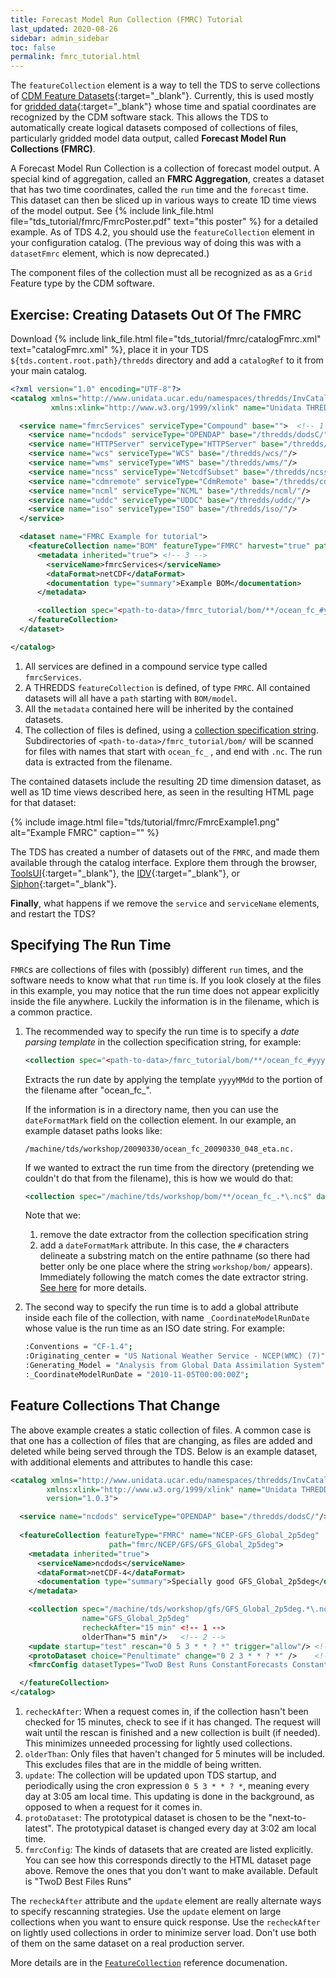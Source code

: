```yaml
---
title: Forecast Model Run Collection (FMRC) Tutorial
last_updated: 2020-08-26
sidebar: admin_sidebar
toc: false
permalink: fmrc_tutorial.html
---
```


The `featureCollection` element is a way to tell the TDS to serve collections of [CDM Feature Datasets](https://docs.unidata.ucar.edu/netcdf-java/{{site.netcdf-java_docset_version}}/userguide/feature_datasets.html){:target="_blank"}.
Currently, this is used mostly for [gridded data](https://docs.unidata.ucar.edu/netcdf-java/{{site.netcdf-java_docset_version}}/userguide/grid_datasets.html){:target="_blank"} whose time and spatial coordinates are recognized by the CDM software stack.
This allows the TDS to automatically create logical datasets composed of collections of files, particularly gridded model data output, called **Forecast Model Run Collections (FMRC)**.

A Forecast Model Run Collection is a collection of forecast model output.
A special kind of aggregation, called an **FMRC Aggregation**, creates a dataset that has two time coordinates, called the `run` time and the `forecast` time.
This dataset can then be sliced up in various ways to create 1D time views of the model output.
See {% include link_file.html file="tds_tutorial/fmrc/FmrcPoster.pdf" text="this poster" %} for a detailed example.
As of TDS 4.2, you should use the `featureCollection` element in your configuration catalog. 
(The previous way of doing this was with a `datasetFmrc` element, which is now deprecated.)

The component files of the collection must all be recognized as as a `Grid` Feature type by the CDM software.

## Exercise: Creating Datasets Out Of The FMRC

Download {% include link_file.html file="tds_tutorial/fmrc/catalogFmrc.xml" text="catalogFmrc.xml" %}, place it in your TDS `${tds.content.root.path}/thredds` directory and add a `catalogRef` to it from your main catalog.

~~~xml
<?xml version="1.0" encoding="UTF-8"?>
<catalog xmlns="http://www.unidata.ucar.edu/namespaces/thredds/InvCatalog/v1.0"
         xmlns:xlink="http://www.w3.org/1999/xlink" name="Unidata THREDDS Data Server" version="1.0.3">

  <service name="fmrcServices" serviceType="Compound" base="">  <!-- 1 -->
    <service name="ncdods" serviceType="OPENDAP" base="/thredds/dodsC/"/>
    <service name="HTTPServer" serviceType="HTTPServer" base="/thredds/fileServer/"/>
    <service name="wcs" serviceType="WCS" base="/thredds/wcs/"/>
    <service name="wms" serviceType="WMS" base="/thredds/wms/"/>
    <service name="ncss" serviceType="NetcdfSubset" base="/thredds/ncss/grid"/>
    <service name="cdmremote" serviceType="CdmRemote" base="/thredds/cdmremote/"/>
    <service name="ncml" serviceType="NCML" base="/thredds/ncml/"/>
    <service name="uddc" serviceType="UDDC" base="/thredds/uddc/"/>
    <service name="iso" serviceType="ISO" base="/thredds/iso/"/>
  </service>

  <dataset name="FMRC Example for tutorial">
    <featureCollection name="BOM" featureType="FMRC" harvest="true" path="BOM"> <!-- 2 -->
      <metadata inherited="true"> <!-- 3 -->
        <serviceName>fmrcServices</serviceName>
        <dataFormat>netCDF</dataFormat>
        <documentation type="summary">Example BOM</documentation>
      </metadata>

      <collection spec="<path-to-data>/fmrc_tutorial/bom/**/ocean_fc_#yyyyMMdd#.*\.nc$"/> <!-- 4 -->
    </featureCollection>
  </dataset>

</catalog>
~~~

1. All services are defined in a compound service type called `fmrcServices`.
2. A THREDDS `featureCollection` is defined, of type `FMRC`.
   All contained datasets will all have a `path` starting with `BOM/model`.
3. All the `metadata` contained here will be inherited by the contained datasets.
4. The collection of files is defined, using a [collection specification string](collection_spec_string_ref.html).
   Subdirectories of `<path-to-data>/fmrc_tutorial/bom/` will be scanned for files with names that start with `ocean_fc_` , and end with `.nc`.
   The run data is extracted from the filename.

The contained datasets include the resulting 2D time dimension dataset, as well as 1D time views described here, as seen in the resulting HTML page for that dataset:

{% include image.html file="tds/tutorial/fmrc/FmrcExample1.png" alt="Example FMRC" caption="" %}

The TDS has created a number of datasets out of the `FMRC`, and made them available through the catalog interface.
Explore them through the browser, [ToolsUI](https://docs.unidata.ucar.edu/netcdf-java/{{site.netcdf-java_docset_version}}/userguide/toolsui_ref.html){:target="_blank"}, the [IDV](https://www.unidata.ucar.edu/software/idv/){:target="_blank"}, or [Siphon](https://www.unidata.ucar.edu/software/siphon/){:target="_blank"}.

**Finally**, what happens if we remove the `service` and `serviceName` elements, and restart the TDS?

## Specifying The Run Time

`FMRC`s are collections of files with (possibly) different `run` times, and the software needs to know what that `run` time is.
If you look closely at the files in this example, you may notice that the run time does not appear explicitly inside the file anywhere.
Luckily the information is in the filename, which is a common practice.

1. The recommended way to specify the run time is to specify a _date parsing template_ in the collection specification string, for example:

   ~~~xml
   <collection spec="<path-to-data>/fmrc_tutorial/bom/**/ocean_fc_#yyyyMMdd#.*\.nc$" />
   ~~~

   Extracts the run date by applying the template `yyyyMMdd` to the portion of the filename after "ocean_fc_".

   If the information is in a directory name, then you can use the `dateFormatMark` field on the collection element.
   In our example, an example dataset paths looks like: 
   
   `/machine/tds/workshop/20090330/ocean_fc_20090330_048_eta.nc.` 
   
   If we wanted to extract the run time from the directory (pretending we couldn't do that from the filename), this is how we would do that:

   ~~~xml
   <collection spec="/machine/tds/workshop/bom/**/ocean_fc_.*\.nc$" dateFormatMark="#workshop/bom/#yyyyyMMdd" />
   ~~~

   Note that we: 
     1. remove the date extractor from the collection specification string
     2. add a `dateFormatMark` attribute. 
        In this case, the `#` characters delineate a substring match on the entire pathname (so there had better only be one place where the string `workshop/bom/` appears). 
        Immediately following the match comes the date extractor string.
        [See here](feature_collections_ref.html#date-extractor) for more details.

2. The second way to specify the run time is to add a global attribute inside each file of the collection, with name `_CoordinateModelRunDate` whose value is the run time as an ISO date string. 
   For example:

    ~~~bash
    :Conventions = "CF-1.4";
    :Originating_center = "US National Weather Service - NCEP(WMC) (7)";
    :Generating_Model = "Analysis from Global Data Assimilation System";
    :_CoordinateModelRunDate = "2010-11-05T00:00:00Z";
    ~~~

## Feature Collections That Change

The above example creates a static collection of files.
A common case is that one has a collection of files that are changing, as files are added and deleted while being served through the TDS.
Below is an example dataset, with additional elements and attributes to handle this case:

~~~xml
<catalog xmlns="http://www.unidata.ucar.edu/namespaces/thredds/InvCatalog/v1.0"
        xmlns:xlink="http://www.w3.org/1999/xlink" name="Unidata THREDDS Data Server" 
        version="1.0.3"> 

  <service name="ncdods" serviceType="OPENDAP" base="/thredds/dodsC/"/>
    
  <featureCollection featureType="FMRC" name="NCEP-GFS_Global_2p5deg"  
                      path="fmrc/NCEP/GFS/GFS_Global_2p5deg">
    <metadata inherited="true">
      <serviceName>ncdods</serviceName>
      <dataFormat>netCDF-4</dataFormat>
      <documentation type="summary">Specially good GFS_Global_2p5deg</documentation>
    </metadata>

    <collection spec="/machine/tds/workshop/gfs/GFS_Global_2p5deg.*\.nc4$" 
                name="GFS_Global_2p5deg"
                recheckAfter="15 min" <!-- 1 -->
                olderThan="5 min"/>   <!-- 2 -->
    <update startup="test" rescan="0 5 3 * * ? *" trigger="allow"/> <!-- 3 -->
    <protoDataset choice="Penultimate" change="0 2 3 * * ? *" />    <!-- 4 -->
    <fmrcConfig datasetTypes="TwoD Best Runs ConstantForecasts ConstantOffsets Files" /> <!-- 5 -->

  </featureCollection>
</catalog>
~~~

1. `recheckAfter`: When a request comes in, if the collection hasn't been checked for 15 minutes, check to see if it has changed.
   The request will wait until the rescan is finished and a new collection is built (if needed).
   This minimizes unneeded processing for lightly used collections.
2. `olderThan`: Only files that haven't changed for 5 minutes will be included. 
   This excludes files that are in the middle of being written.
3. `update`: The collection will be updated upon TDS startup, and periodically using the cron expression `0 5 3 * * ? *`, meaning every day at 3:05 am local time. 
   This updating is done in the background, as opposed to when a request for it comes in.
4. `protoDataset`: The prototypical dataset is chosen to be the "next-to-latest".
   The prototypical dataset is changed every day at 3:02 am local time.
5. `fmrcConfig`: The kinds of datasets that are created are listed explicitly. 
   You can see how this corresponds directly to the HTML dataset page above.
   Remove the ones that you don't want to make available.
   Default is "TwoD Best Files Runs"

The `recheckAfter` attribute and the `update` element are really alternate ways to specify rescanning strategies.
Use the `update` element on large collections when you want to ensure quick response.
Use the `recheckAfter` on lightly used collections in order to minimize server load.
Don't use both of them on the same dataset on a real production server.

More details are in the [`FeatureCollection`](feature_collections_ref.html)  reference documenation.